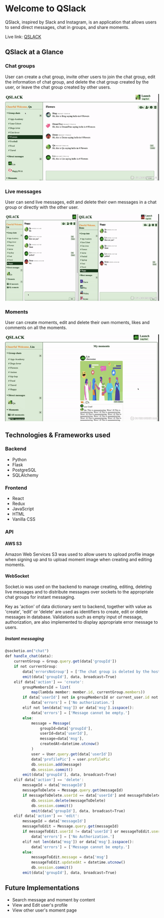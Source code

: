 # Welcome to QSlack

QSlack, inspired by Slack and Instagram, is an application that allows users to send direct messages, chat in groups, and share moments.

Live link: [QSLACK](https://qslack-app.herokuapp.com/)


## QSlack at a Glance
### Chat groups
User can create a chat group, invite other users to join the chat group, edit the information of chat group, and delete the chat group created by the user, or leave the chat group created by other users.

![Chat groups at a glance](/react-app/src/static/readMe/groups.gif)

### Live messages
User can send live messages, edit and delete their own messages in a chat group or directly with the other user.

![Live messages at a glance](/react-app/src/static/readMe/messages.gif)

### Moments
User can create moments, edit and delete their own moments, likes and comments on all the moments.

![Moments at a glance](/react-app/src/static/readMe/moments.gif)

## Technologies & Frameworks used
### Backend
* Python
* Flask
* PostgreSQL
* SQLAlchemy

### Frontend
* React
* Redux
* JavaScript
* HTML
* Vanilla CSS

### API

#### AWS S3
Amazon Web Services S3 was used to allow users to upload profile image when signing up and to upload moment image when creating and editing moments.

#### WebSocket
Socket.io was used on the backend to manage creating, editing, deleting live messages and to distribute messages over sockets to the appropriate chat groups for instant messaging. 

Key as 'action' of data dictionary sent to backend, together with value as 'create', 'edit' or 'delete' are used as identifiers to create, edit or delete messages in database. Validations such as empty input of message, authorization, are also implemented to display appropriate error message to users.

##### Instant messaging
``` jsx
@socketio.on("chat")
def handle_chat(data):
    currentGroup = Group.query.get(data['groupId'])
    if not currentGroup:
        data['errorsNoGroup'] = ['The chat group is deleted by the host.']
        emit(data['groupId'], data, broadcast=True)
    elif data['action'] == 'create':
        groupMembersId = list(
            map(lambda member: member.id, currentGroup.members))
        if data['userId'] not in groupMembersId or current_user.id not in groupMembersId:
            data['errors'] = ['No authorization.']
        elif not len(data['msg']) or data['msg'].isspace():
            data['errors'] = ['Message cannot be empty.']
        else:
            message = Message(
                groupId=data['groupId'],
                userId=data['userId'],
                message=data['msg'],
                createdAt=datetime.utcnow()
            )
            user = User.query.get(data['userId'])
            data['profilePic'] = user.profilePic
            db.session.add(message)
            db.session.commit()
        emit(data['groupId'], data, broadcast=True)
    elif data['action'] == 'delete':
        messageId = data['messageId']
        messageToDelete = Message.query.get(messageId)
        if messageToDelete.userId == data['userId'] and messageToDelete.userId == current_user.id:
            db.session.delete(messageToDelete)
            db.session.commit()
            emit(data['groupId'], data, broadcast=True)
    elif data['action'] == 'edit':
        messageId = data['messageId']
        messageToEdit = Message.query.get(messageId)
        if messageToEdit.userId != data['userId'] or messageToEdit.userId != current_user.id:
            data['errors'] = ['No Authorization.']
        elif not len(data['msg']) or data['msg'].isspace():
            data['errors'] = ['Message cannot be empty.']
        else:
            messageToEdit.message = data['msg']
            messageToEdit.updatedAt = datetime.utcnow()
            db.session.commit()
        emit(data['groupId'], data, broadcast=True)

```


## Future Implementations
- Search message and moment by content
- View and Edit user's profile
- View other user's moment page
